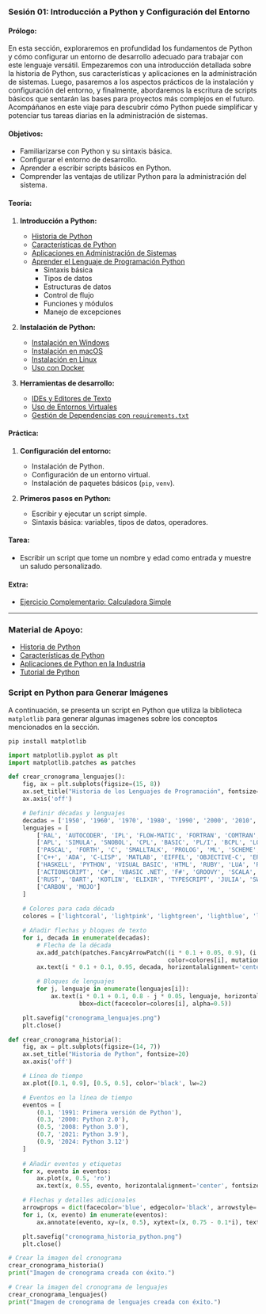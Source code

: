 ### **Sesión 01: Introducción a Python y Configuración del Entorno**

#### **Prólogo:**

En esta sección, exploraremos en profundidad los fundamentos de Python y cómo configurar un entorno de desarrollo adecuado para trabajar con este lenguaje versátil. Empezaremos con una introducción detallada sobre la historia de Python, sus características y aplicaciones en la administración de sistemas. Luego, pasaremos a los aspectos prácticos de la instalación y configuración del entorno, y finalmente, abordaremos la escritura de scripts básicos que sentarán las bases para proyectos más complejos en el futuro. Acompáñanos en este viaje para descubrir cómo Python puede simplificar y potenciar tus tareas diarias en la administración de sistemas.

#### **Objetivos:**
- Familiarizarse con Python y su sintaxis básica.
- Configurar el entorno de desarrollo.
- Aprender a escribir scripts básicos en Python.
- Comprender las ventajas de utilizar Python para la administración del sistema.

#### **Teoría:**
1. **Introducción a Python:**
    - [Historia de Python](introduccion.md#historia-de-python)
    - [Características de Python](introduccion.md#características-de-python)
    - [Aplicaciones en Administración de Sistemas](introduccion.md#aplicaciones-en-administración-de-sistemas)
    - [Aprender el Lenguaje de Programación Python](lenguaje.md#aprender-el-lenguaje-de-programación-python)
        - Sintaxis básica
        - Tipos de datos
        - Estructuras de datos
        - Control de flujo
        - Funciones y módulos
        - Manejo de excepciones

2. **Instalación de Python:**
   - [Instalación en Windows](instalacion.md#instalación-en-windows)
   - [Instalación en macOS](instalacion.md#instalación-en-macos)
   - [Instalación en Linux](instalacion.md#instalación-en-linux)
   - [Uso con Docker](docker.md#uso-con-docker)

3. **Herramientas de desarrollo:**
   - [IDEs y Editores de Texto](herramientas.md#ides-y-editores-de-texto)
   - [Uso de Entornos Virtuales](herramientas.md#uso-de-entornos-virtuales)
   - [Gestión de Dependencias con `requirements.txt`](herramientas.md#gestión-de-dependencias-con-requirementstxt)

#### **Práctica:**
1. **Configuración del entorno:**
   - Instalación de Python.
   - Configuración de un entorno virtual.
   - Instalación de paquetes básicos (`pip`, `venv`).

2. **Primeros pasos en Python:**
   - Escribir y ejecutar un script simple.
   - Sintaxis básica: variables, tipos de datos, operadores.

#### **Tarea:**
- Escribir un script que tome un nombre y edad como entrada y muestre un saludo personalizado.

#### **Extra:**
- [Ejercicio Complementario: Calculadora Simple](EXTRA.1.md)

---

### **Material de Apoyo:**
- [Historia de Python](https://docs.python.org/3/tutorial/appetite.html)
- [Características de Python](https://www.python.org/doc/essays/blurb/)
- [Aplicaciones de Python en la Industria](https://www.python.org/about/apps/)
- [Tutorial de Python](https://docs.python.org/3/tutorial/)


### Script en Python para Generar Imágenes

A continuación, se presenta un script en Python que utiliza la biblioteca `matplotlib` para generar algunas imagenes sobre los conceptos mencionados en la sección.

```
pip install matplotlib
```

```python
import matplotlib.pyplot as plt
import matplotlib.patches as patches

def crear_cronograma_lenguajes():
    fig, ax = plt.subplots(figsize=(15, 8))
    ax.set_title("Historia de los Lenguajes de Programación", fontsize=20, pad=20)
    ax.axis('off')

    # Definir décadas y lenguajes
    decadas = ['1950', '1960', '1970', '1980', '1990', '2000', '2010', '2020']
    lenguajes = [
        ['RAL', 'AUTOCODER', 'IPL', 'FLOW-MATIC', 'FORTRAN', 'COMTRAN', 'LISP', 'FACT', 'COBOL', 'RPG'],
        ['APL', 'SIMULA', 'SNOBOL', 'CPL', 'BASIC', 'PL/I', 'BCPL', 'LOGO', 'B'],
        ['PASCAL', 'FORTH', 'C', 'SMALLTALK', 'PROLOG', 'ML', 'SCHEME', 'SQL', 'MODULA-2'],
        ['C++', 'ADA', 'C-LISP', 'MATLAB', 'EIFFEL', 'OBJECTIVE-C', 'ERLANG', 'PERL', 'TCL', 'MATHEMATICA'],
        ['HASKELL', 'PYTHON', 'VISUAL BASIC', 'HTML', 'RUBY', 'LUA', 'R', 'JAVA', 'DELPHI', 'JAVASCRIPT', 'PHP', 'WEBDNA', 'REBOL', 'CLOS'],
        ['ACTIONSCRIPT', 'C#', 'VBASIC .NET', 'F#', 'GROOVY', 'SCALA', 'FACTOR', 'SCRATCH', 'CLOJURE', 'GO'],
        ['RUST', 'DART', 'KOTLIN', 'ELIXIR', 'TYPESCRIPT', 'JULIA', 'SWIFT', 'RAKU'],
        ['CARBON', 'MOJO']
    ]
    
    # Colores para cada década
    colores = ['lightcoral', 'lightpink', 'lightgreen', 'lightblue', 'lightcyan', 'lightyellow', 'lightsteelblue', 'lightcoral']

    # Añadir flechas y bloques de texto
    for i, decada in enumerate(decadas):
        # Flecha de la década
        ax.add_patch(patches.FancyArrowPatch((i * 0.1 + 0.05, 0.9), (i * 0.1 + 0.15, 0.9), connectionstyle="arc3,rad=0.2", 
                                             color=colores[i], mutation_scale=60))
        ax.text(i * 0.1 + 0.1, 0.95, decada, horizontalalignment='center', fontsize=12, fontweight='bold')

        # Bloques de lenguajes
        for j, lenguaje in enumerate(lenguajes[i]):
            ax.text(i * 0.1 + 0.1, 0.8 - j * 0.05, lenguaje, horizontalalignment='center', fontsize=10, 
                    bbox=dict(facecolor=colores[i], alpha=0.5))

    plt.savefig("cronograma_lenguajes.png")
    plt.close()

def crear_cronograma_historia():
    fig, ax = plt.subplots(figsize=(14, 7))
    ax.set_title("Historia de Python", fontsize=20)
    ax.axis('off')

    # Línea de tiempo
    ax.plot([0.1, 0.9], [0.5, 0.5], color='black', lw=2)

    # Eventos en la línea de tiempo
    eventos = [
        (0.1, '1991: Primera versión de Python'),
        (0.3, '2000: Python 2.0'),
        (0.5, '2008: Python 3.0'),
        (0.7, '2021: Python 3.9'),
        (0.9, '2024: Python 3.12')
    ]
    
    # Añadir eventos y etiquetas
    for x, evento in eventos:
        ax.plot(x, 0.5, 'ro')
        ax.text(x, 0.55, evento, horizontalalignment='center', fontsize=12, wrap=True, bbox=dict(facecolor='lightblue', alpha=0.5))

    # Flechas y detalles adicionales
    arrowprops = dict(facecolor='blue', edgecolor='black', arrowstyle='->')
    for i, (x, evento) in enumerate(eventos):
        ax.annotate(evento, xy=(x, 0.5), xytext=(x, 0.75 - 0.1*i), textcoords='axes fraction', arrowprops=arrowprops, fontsize=10, horizontalalignment='center', verticalalignment='center')

    plt.savefig("cronograma_historia_python.png")
    plt.close()

# Crear la imagen del cronograma
crear_cronograma_historia()
print("Imagen de cronograma creada con éxito.")

# Crear la imagen del cronograma de lenguajes
crear_cronograma_lenguajes()
print("Imagen de cronograma de lenguajes creada con éxito.")

```
